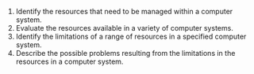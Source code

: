 1. Identify the resources that need to be managed within a computer system.
2. Evaluate the resources available in a variety of computer systems.
3. Identify the limitations of a range of resources in a specified computer system.
4. Describe the possible problems resulting from the limitations in the resources in a computer system.